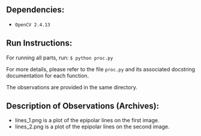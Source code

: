 ## Dependencies:
- ```OpenCV 2.4.13```


## Run Instructions:
For running all parts, run:
```$ python proc.py```

For more details, please refer to the file ```proc.py``` and its associated docstring documentation for each function.

The observations are provided in the same directory.

## Description of Observations (Archives):
- lines_1.png is a plot of the epipolar lines on the first image.
- lines_2.png is a plot of the epipolar lines on the second image.

